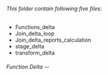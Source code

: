 ###### This folder contain following five files:
  * Functions_delta
  * Join_delta_loop
  * Join_delta_reports_calculation
  * stage_delta
  * transform_delta
###### Function Delta --
